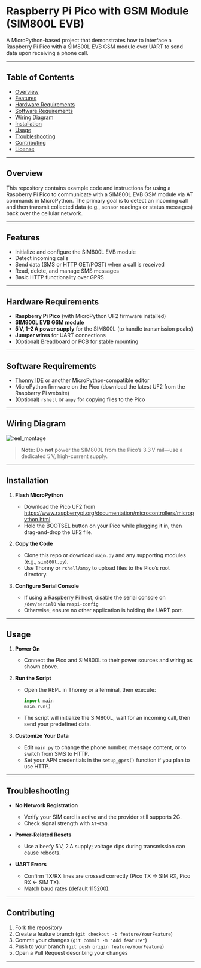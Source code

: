 # Raspberry Pi Pico with GSM Module (SIM800L EVB)

A MicroPython-based project that demonstrates how to interface a Raspberry Pi Pico with a SIM800L EVB GSM module over UART to send data upon receiving a phone call.

---

## Table of Contents

- [Overview](#overview)  
- [Features](#features)  
- [Hardware Requirements](#hardware-requirements)  
- [Software Requirements](#software-requirements)  
- [Wiring Diagram](#wiring-diagram)  
- [Installation](#installation)  
- [Usage](#usage)  
- [Troubleshooting](#troubleshooting)  
- [Contributing](#contributing)  
- [License](#license)  

---

## Overview

This repository contains example code and instructions for using a Raspberry Pi Pico to communicate with a SIM800L EVB GSM module via AT commands in MicroPython. The primary goal is to detect an incoming call and then transmit collected data (e.g., sensor readings or status messages) back over the cellular network.

---

## Features

- Initialize and configure the SIM800L EVB module  
- Detect incoming calls  
- Send data (SMS or HTTP GET/POST) when a call is received  
- Read, delete, and manage SMS messages  
- Basic HTTP functionality over GPRS  

---

## Hardware Requirements

- **Raspberry Pi Pico** (with MicroPython UF2 firmware installed)  
- **SIM800L EVB GSM module**  
- **5 V, 1–2 A power supply** for the SIM800L (to handle transmission peaks)  
- **Jumper wires** for UART connections  
- (Optional) Breadboard or PCB for stable mounting  

---

## Software Requirements

- [Thonny IDE](https://thonny.org/) or another MicroPython-compatible editor  
- MicroPython firmware on the Pico (download the latest UF2 from the Raspberry Pi website)  
- (Optional) `rshell` or `ampy` for copying files to the Pico  

---

## Wiring Diagram

![reel_montage](https://github.com/Chouaibah/Chouaibah/assets/158000674/064e16bf-dff2-458a-a08c-f8b2b1036633)


> **Note:** Do **not** power the SIM800L from the Pico’s 3.3 V rail—use a dedicated 5 V, high-current supply.

---

## Installation

1. **Flash MicroPython**  
   - Download the Pico UF2 from https://www.raspberrypi.org/documentation/microcontrollers/micropython.html  
   - Hold the BOOTSEL button on your Pico while plugging it in, then drag-and-drop the UF2 file.  

2. **Copy the Code**  
   - Clone this repo or download `main.py` and any supporting modules (e.g., `sim800l.py`).  
   - Use Thonny or `rshell`/`ampy` to upload files to the Pico’s root directory.  

3. **Configure Serial Console**  
   - If using a Raspberry Pi host, disable the serial console on `/dev/serial0` via `raspi-config`  
   - Otherwise, ensure no other application is holding the UART port.  

---

## Usage

1. **Power On**  
   - Connect the Pico and SIM800L to their power sources and wiring as shown above.  

2. **Run the Script**  
   - Open the REPL in Thonny or a terminal, then execute:
      ```python
      import main
      main.run()
      ```
   - The script will initialize the SIM800L, wait for an incoming call, then send your predefined data.

3. **Customize Your Data**  
   - Edit `main.py` to change the phone number, message content, or to switch from SMS to HTTP.  
   - Set your APN credentials in the `setup_gprs()` function if you plan to use HTTP.  

---

## Troubleshooting

- **No Network Registration**  
  - Verify your SIM card is active and the provider still supports 2G.  
  - Check signal strength with `AT+CSQ`.  

- **Power-Related Resets**  
  - Use a beefy 5 V, 2 A supply; voltage dips during transmission can cause reboots.  

- **UART Errors**  
  - Confirm TX/RX lines are crossed correctly (Pico TX → SIM RX, Pico RX ← SIM TX).  
  - Match baud rates (default 115200).  

---

## Contributing

1. Fork the repository  
2. Create a feature branch (`git checkout -b feature/YourFeature`)  
3. Commit your changes (`git commit -m "Add feature"`)  
4. Push to your branch (`git push origin feature/YourFeature`)  
5. Open a Pull Request describing your changes  

---
